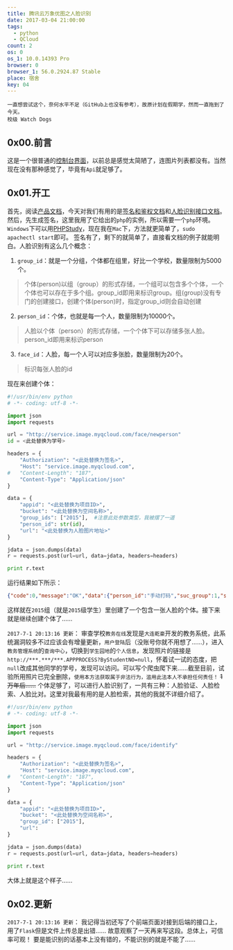 ```yaml
---
title: 腾讯云万象优图之人脸识别
date: 2017-03-04 21:00:00
tags:
  - python
  - QCloud
count: 2
os: 0
os_1: 10.0.14393 Pro
browser: 0
browser_1: 56.0.2924.87 Stable
place: 宿舍
key: 04
---
```

    一直想尝试这个，奈何水平不足（GitHub上也没有参考），故原计划在假期学，然而一直拖到了今天。
    校级 Watch Dogs
<!-- more -->
## 0x00.前言
这是一个很普通的[控制台界面](https://console.qcloud.com/image/imgguide)，以前总是感觉太简陋了，连图片列表都没有。当然现在没有那种感觉了，毕竟有`Api`就足够了。

## 0x01.开工
首先，阅读[产品文档](https://www.qcloud.com/document/product/275)，今天对我们有用的是[签名和鉴权文档](https://www.qcloud.com/document/product/275/3805)和[人脸识别接口文档](https://www.qcloud.com/document/product/275/6014)。
然后，先生成签名，这里我用了它给出的`php`的实例，所以需要一个`php`环境。`Windows`下可以用[PHPStudy](http://www.phpstudy.net/)，现在我在`Mac`下，方法就更简单了，`sudo apachectl start`即可。
签名有了，剩下的就简单了，直接看文档的例子就能明白。人脸识别有这么几个概念：
1. `group_id`：就是一个分组，个体都在组里，好比一个学校，数量限制为5000个。

> 个体(person)以组（group）的形式存储，一个组可以包含多个个体，一个个体也可以存在于多个组。group\_id即用来标识group。组(group)没有专门的创建接口，创建个体(person)时，指定group_id则会自动创建

2. `person_id`：个体，也就是每一个人，数量限制为10000个。

> 人脸以个体（person）的形式存储，一个个体下可以存储多张人脸。person_id即用来标识person

3. `face_id`：人脸，每一个人可以对应多张脸，数量限制为20个。

> 标识每张人脸的id

现在来创建个体：
``` python
#!/usr/bin/env python
# -*- coding: utf-8 -*-

import json
import requests

url = "http://service.image.myqcloud.com/face/newperson"
id = <此处替换为学号>

headers = {
    "Authorization": "<此处替换为签名>",
    "Host": "service.image.myqcloud.com",
#   "Content-Length": "187",
    "Content-Type": "Application/json"
}

data = {
    "appid": "<此处替换为项目ID>",
    "bucket": "<此处替换为空间名称>",
    "group_ids": ["2015"],  #注意此处参数类型，我被摆了一道
    "person_id": str(id),
    "url": "<此处替换为人脸图片地址>"
}

jdata = json.dumps(data)
r = requests.post(url=url, data=jdata, headers=headers)

print r.text
```
运行结果如下所示：
``` json
{"code":0,"message":"OK","data":{"person_id":"手动打码","suc_group":1,"suc_face":1,"session_id":"","face_id":"手动打码","group_ids":["2015"]}}
```
这样就在`2015`组（就是`2015`级学生）里创建了一个包含一张人脸的个体。接下来就是继续创建个体了……

`2017-7-1 20:13:16 更新`：
审查学校`教务在线`发现是`大连乾豪`开发的教务系统，此系统漏洞较多不过应该会有增量更新，`用户登陆`后（没账号你就不用想了……），进入`教务管理系统`的`查询中心`，切换到`学生园地`的`个人信息`，发现照片的链接是`http://***.***/***.APPPROCESS?ByStudentNO=null`，怀着试一试的态度，把`null`改成其他同学的学号，发现可以访问。可以写个爬虫爬下来……截至目前，试验所用照片已完全删除，`使用本方法获取属于非法行为，滥用此法本人不承担任何责任！`
~~1万年后……~~
个体足够了，可以进行人脸识别了，一共有三种：人脸验证、人脸检索、人脸比对。这里对我最有用的是人脸检索，其他的我就不详细介绍了。
``` python
#!/usr/bin/env python
# -*- coding: utf-8 -*-

import json
import requests

url = "http://service.image.myqcloud.com/face/identify"

headers = {
    "Authorization": "<此处替换为签名>",
    "Host": "service.image.myqcloud.com",
#   "Content-Length": "187",
    "Content-Type": "Application/json"
}

data = {
    "appid": "<此处替换为项目ID>",
    "bucket": "<此处替换为空间名称>",
    "group_id": ["2015"],
    "url":
}

jdata = json.dumps(data)
r = requests.post(url=url, data=jdata, headers=headers)

print r.text
```

大体上就是这个样子……

## 0x02.更新

`2017-7-1 20:13:16 更新`：
我记得当初还写了个前端页面对接到后端的接口上，用了`Flask`但是文件上传总是出错……
故意观察了一天再来写这段。总体上，可信率可观！
要是能识别的话基本上没有错的，不能识别的就是不能了……
